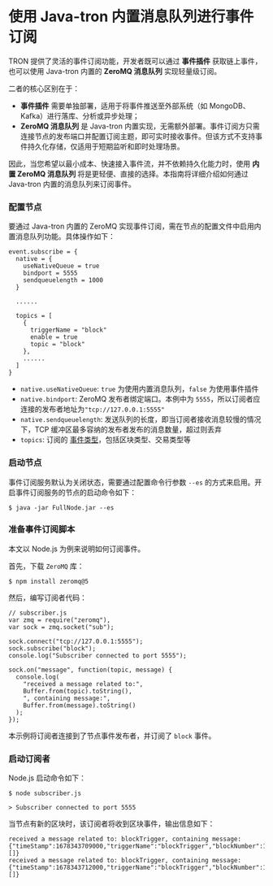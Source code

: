 # 使用 Java-tron 内置消息队列进行事件订阅

TRON 提供了灵活的事件订阅功能，开发者既可以通过 **事件插件** 获取链上事件，也可以使用 Java-tron 内置的 **ZeroMQ 消息队列** 实现轻量级订阅。

二者的核心区别在于：

* **事件插件** 需要单独部署，适用于将事件推送至外部系统（如 MongoDB、Kafka）进行落库、分析或异步处理；
* **ZeroMQ 消息队列** 是 Java-tron 内置实现，无需额外部署。事件订阅方只需连接节点的发布端口并配置订阅主题，即可实时接收事件。但该方式不支持事件持久化存储，仅适用于短期监听和即时处理场景。

因此，当您希望以最小成本、快速接入事件流，并不依赖持久化能力时，使用 **内置 ZeroMQ 消息队列** 将是更轻便、直接的选择。本指南将详细介绍如何通过 Java-tron 内置的消息队列来订阅事件。


### 配置节点
要通过 Java-tron 内置的 ZeroMQ 实现事件订阅，需在节点的配置文件中启用内置消息队列功能。具体操作如下：

```
event.subscribe = {
  native = {
    useNativeQueue = true 
    bindport = 5555 
    sendqueuelength = 1000 
  }

  ......
 
  topics = [
    {
      triggerName = "block" 
      enable = true
      topic = "block" 
    },
    ......
  ]
}
```

* `native.useNativeQueue`: `true` 为使用内置消息队列，`false` 为使用事件插件
* `native.bindport`: ZeroMQ 发布者绑定端口。本例中为 `5555`，所以订阅者应连接的发布者地址为`"tcp://127.0.0.1:5555"`
* `native.sendqueuelength`: 发送队列的长度，即当订阅者接收消息较慢的情况下，TCP 缓冲区最多容纳的发布者发布的消息数量，超过则丢弃
* `topics`: 订阅的 [事件类型](../event/#_4)，包括区块类型、交易类型等

### 启动节点
事件订阅服务默认为关闭状态，需要通过配置命令行参数 `--es` 的方式来启用。开启事件订阅服务的节点的启动命令如下：
```
$ java -jar FullNode.jar --es
```

### 准备事件订阅脚本

本文以 Node.js 为例来说明如何订阅事件。

首先，下载 `ZeroMQ` 库：
```
$ npm install zeromq@5
```
然后，编写订阅者代码：
```
// subscriber.js
var zmq = require("zeromq"),
var sock = zmq.socket("sub");

sock.connect("tcp://127.0.0.1:5555");
sock.subscribe("block");
console.log("Subscriber connected to port 5555");

sock.on("message", function(topic, message) {
  console.log(
    "received a message related to:",
    Buffer.from(topic).toString(),
    ", containing message:",
    Buffer.from(message).toString()
  );
});
```
本示例将订阅者连接到了节点事件发布者，并订阅了 `block` 事件。

### 启动订阅者

Node.js 启动命令如下：
```
$ node subscriber.js

> Subscriber connected to port 5555
```
当节点有新的区块时，该订阅者将收到区块事件，输出信息如下：
```
received a message related to: blockTrigger, containing message: {"timeStamp":1678343709000,"triggerName":"blockTrigger","blockNumber":1361,"blockHash":"00000000000005519b3995cd638753a862c812d1bda11de14bbfaa5ad3383280","transactionSize":0,"latestSolidifiedBlockNumber":1361,"transactionList":[]}
received a message related to: blockTrigger, containing message: {"timeStamp":1678343712000,"triggerName":"blockTrigger","blockNumber":1362,"blockHash":"0000000000000552d53d1bdd9929e4533a983f14df8931ee9b3bf6d6c74a47b0","transactionSize":0,"latestSolidifiedBlockNumber":1362,"transactionList":[]}
```
